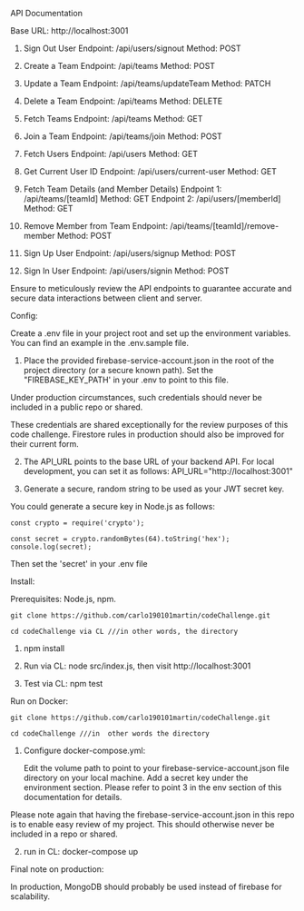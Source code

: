 ﻿API Documentation

Base URL: http://localhost:3001

1) Sign Out User
Endpoint: /api/users/signout
Method: POST

2) Create a Team
Endpoint: /api/teams
Method: POST

3) Update a Team
Endpoint: /api/teams/updateTeam
Method: PATCH

4) Delete a Team
Endpoint: /api/teams
Method: DELETE

5) Fetch Teams
Endpoint: /api/teams
Method: GET

6) Join a Team
Endpoint: /api/teams/join
Method: POST

7) Fetch Users
Endpoint: /api/users
Method: GET

8) Get Current User ID
Endpoint: /api/users/current-user
Method: GET

9) Fetch Team Details (and Member Details)
Endpoint 1: /api/teams/[teamId]
Method: GET
Endpoint 2: /api/users/[memberId]
Method: GET

10) Remove Member from Team
Endpoint: /api/teams/[teamId]/remove-member
Method: POST

11) Sign Up User
Endpoint: /api/users/signup
Method: POST

12) Sign In User
Endpoint: /api/users/signin
Method: POST

Ensure to meticulously review the API endpoints to guarantee accurate and secure data interactions between client and server.

Config:

Create a .env file in your project root and set up the environment variables. You can find an example in the .env.sample file.

1) Place the provided firebase-service-account.json in the root of the project directory (or a secure known path). Set the "FIREBASE_KEY_PATH' in your .env to point to this file.

Under production circumstances, such credentials should never be included in a public repo or shared.

These credentials are shared exceptionally for the review purposes of this code challenge. Firestore rules in production should also be improved for their current form.

2) The API_URL points to the base URL of your backend API. For local development, you can set it as follows: API_URL="http://localhost:3001"

3) Generate a secure, random string to be used as your JWT secret key.
  
You could generate a secure key in Node.js as follows:

```
const crypto = require('crypto');

const secret = crypto.randomBytes(64).toString('hex');
console.log(secret);

```

Then set the 'secret' in your .env file
  
Install:
  
Prerequisites: Node.js, npm.

```
git clone https://github.com/carlo190101martin/codeChallenge.git

cd codeChallenge via CL ///in other words, the directory
```

1) npm install
  
2) Run via CL: node src/index.js, then visit http://localhost:3001

3) Test via CL: npm test


Run on Docker:

```
git clone https://github.com/carlo190101martin/codeChallenge.git

cd codeChallenge ///in  other words the directory
```

1) Configure docker-compose.yml:

    Edit the volume path to point to your firebase-service-account.json file directory on your local machine.
    Add a secret key under the environment section. Please refer to point 3 in the env section of this documentation for details.

Please note again that having the firebase-service-account.json in this repo is to enable easy review of my project. This should otherwise never be included in a repo or shared.

2) run in CL: docker-compose up


Final note on production:

In production, MongoDB should probably be used instead of firebase for scalability.
  
  
  
  





   
   













